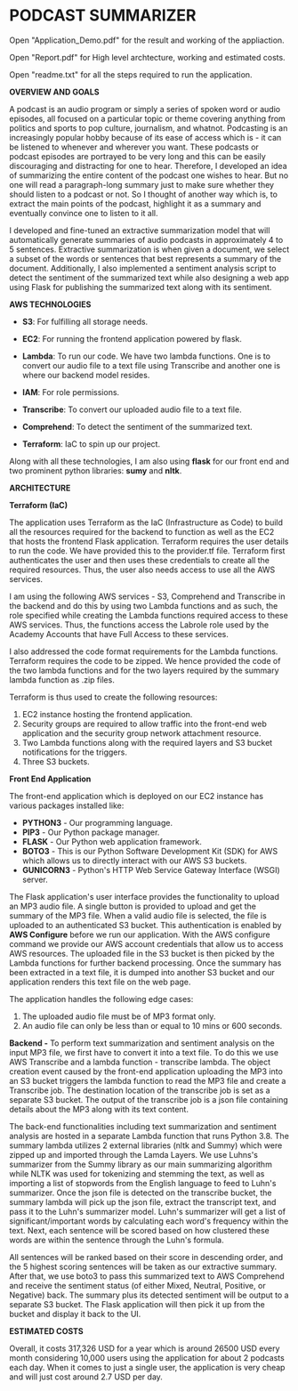 # **PODCAST SUMMARIZER**

Open "Application_Demo.pdf" for the result and working of the appliaction. 

Open "Report.pdf" for High level archtecture, working and estimated costs.

Open "readme.txt" for all the steps required to run the application.

**OVERVIEW AND GOALS**

A podcast is an audio program or simply a series of spoken word or audio episodes, all focused on a particular topic or theme covering anything from politics and sports to pop culture, journalism, and whatnot. Podcasting is an increasingly popular hobby because of its ease of access which is - it can be listened to whenever and wherever you want. These podcasts or podcast episodes are portrayed to be very long and this can be easily discouraging and distracting for one to hear. Therefore, I developed an idea of summarizing the entire content of the podcast one wishes to hear. But no one will read a paragraph-long summary just to make sure whether they should listen to a podcast or not. So I thought of another way which is, to extract the main points of the podcast, highlight it as a summary and eventually convince one to listen to it all.

I developed and fine-tuned an extractive summarization model that will automatically generate summaries of audio podcasts in approximately 4 to 5 sentences. Extractive summarization is when given a document, we select a subset of the words or sentences that best represents a summary of the document. Additionally, I also implemented a sentiment analysis script to detect the sentiment of the summarized text while also designing a web app using Flask for publishing the summarized text along with its sentiment.

**AWS TECHNOLOGIES**
- **S3**: For fulfilling all storage needs.

- **EC2**: For running the frontend application powered by flask.

- **Lambda**: To run our code. We have two lambda functions. One is to convert our audio file to a text file using Transcribe and another one is where our backend model resides.

- **IAM**: For role permissions.

- **Transcribe**: To convert our uploaded audio file to a text file.

- **Comprehend**: To detect the sentiment of the summarized text.

- **Terraform**: IaC to spin up our project.

Along with all these technologies, I am also using **flask** for our front end and two prominent python libraries: **sumy** and **nltk**.


**ARCHITECTURE**

**Terraform (IaC)**

The application uses Terraform as the IaC (Infrastructure as Code) to build all the resources required for the backend to function as well as the EC2 that hosts the frontend Flask application. Terraform requires the user details to run the code. We have provided this to the provider.tf file. Terraform first authenticates the user and then uses these credentials to create all the required resources. Thus, the user also needs access to use all the AWS services.

I am using the following AWS services - S3, Comprehend and Transcribe in the backend and do this by using two Lambda functions and as such, the role specified while creating the Lambda functions required access to these AWS services. Thus, the functions access the Labrole role used by the Academy Accounts that have Full Access to these services.

I also addressed the code format requirements for the Lambda functions. Terraform requires the code to be zipped. We hence provided the code of the two lambda functions and for the two layers required by the summary lambda function as .zip files.

Terraform is thus used to create the following resources:

1. EC2 instance hosting the frontend application.
2. Security groups are required to allow traffic into the front-end web application and the security group network attachment resource.
3. Two Lambda functions along with the required layers and S3 bucket notifications for the triggers.
4. Three S3 buckets.

**Front End Application**

The front-end application which is deployed on our EC2 instance has various packages installed like:

- **PYTHON3** - Our programming language.
- **PIP3** - Our Python package manager.
- **FLASK** - Our Python web application framework.
- **BOTO3** - This is our Python Software Development Kit (SDK) for AWS which allows us to directly interact with our AWS S3 buckets.
- **GUNICORN3** - Python's HTTP Web Service Gateway Interface (WSGI) server.


The Flask application's user interface provides the functionality to upload an MP3 audio file. A single button is provided to upload and get the summary of the MP3 file. When a valid audio file is selected, the file is uploaded to an authenticated S3 bucket. This authentication is enabled by **AWS Configure** before we run our application. With the AWS configure command we provide our AWS account credentials that allow us to access AWS resources. The uploaded file in the S3 bucket is then picked by the Lambda functions for further backend processing. Once the summary has been extracted in a text file, it is dumped into another S3 bucket and our application renders this text file on the web page.

The application handles the following edge cases:

1. The uploaded audio file must be of MP3 format only.
2. An audio file can only be less than or equal to 10 mins or 600 seconds.

**Backend -** To perform text summarization and sentiment analysis on the input MP3 file, we first have to convert it into a text file. To do this we use AWS Transcribe and a lambda function - transcribe lambda. The object creation event caused by the front-end application uploading the MP3 into an S3 bucket triggers the lambda function to read the MP3 file and create a Transcribe job. The destination location of the transcribe job is set as a separate S3 bucket. The output of the transcribe job is a json file containing details about the MP3 along with its text content.

The back-end functionalities including text summarization and sentiment analysis are hosted in a separate Lambda function that runs Python 3.8. The summary lambda utilizes 2 external libraries (nltk and Summy) which were zipped up and imported through the Lamda Layers. We use Luhns's summarizer from the Summy library as our main summarizing algorithm while NLTK was used for tokenizing and stemming the text, as well as importing a list of stopwords from the English language to feed to Luhn's summarizer. Once the json file is detected on the transcribe bucket, the summary lambda will pick up the json file, extract the transcript text, and pass it to the Luhn's summarizer model. Luhn's summarizer will get a list of significant/important words by calculating each word's frequency within the text. Next, each sentence will be scored based on how clustered these words are within the sentence through the Luhn's formula.

All sentences will be ranked based on their score in descending order, and the 5 highest scoring sentences will be taken as our extractive summary. After that, we use boto3 to pass this summarized text to AWS Comprehend and receive the sentiment status (of either Mixed, Neutral, Positive, or Negative) back. The summary plus its detected sentiment will be output to a separate S3 bucket. The Flask application will then pick it up from the bucket and display it back to the UI.

**ESTIMATED COSTS**

Overall, it costs 317,326 USD for a year which is around 26500 USD every month considering 10,000 users using the application for about 2 podcasts each day. When it comes to just a single user, the application is very cheap and will just cost around 2.7 USD per day.
